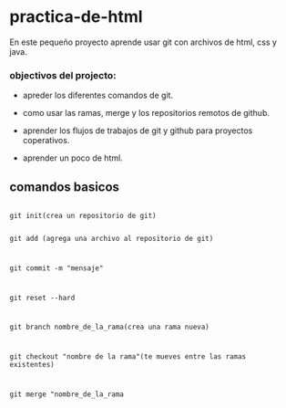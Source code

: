 # **practica-de-html**
En este pequeño proyecto aprende usar git con archivos de html, css y java.

###   objectivos del projecto:

- apreder los diferentes comandos de git.

- como usar las ramas, merge y los repositorios remotos de github.

- aprender los flujos de trabajos de git y github para proyectos coperativos.
- aprender un poco de html.
  
## comandos basicos
<code>
git init(crea un repositorio de git)

git add (agrega una archivo al repositorio de git)

git commit -m "mensaje"

git reset --hard

git branch nombre_de_la_rama(crea una rama nueva)

git checkout "nombre de la rama"(te mueves entre las ramas existentes)

git merge "nombre_de_la_rama


<code>